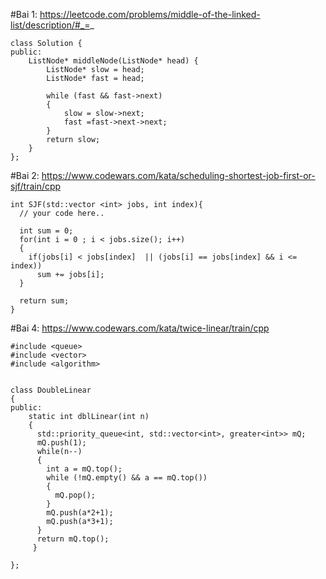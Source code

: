 #Bai 1: https://leetcode.com/problems/middle-of-the-linked-list/description/#_=_

```
class Solution {
public:
    ListNode* middleNode(ListNode* head) {
        ListNode* slow = head;
        ListNode* fast = head;
        
        while (fast && fast->next)
        {
            slow = slow->next;
            fast =fast->next->next;
        }
        return slow;
    }
};
```

#Bai 2: https://www.codewars.com/kata/scheduling-shortest-job-first-or-sjf/train/cpp

```
int SJF(std::vector <int> jobs, int index){
  // your code here..
  
  int sum = 0;
  for(int i = 0 ; i < jobs.size(); i++)
  {
    if(jobs[i] < jobs[index]  || (jobs[i] == jobs[index] && i <= index))
      sum += jobs[i];
  }
  
  return sum;
}
```


#Bai 4: https://www.codewars.com/kata/twice-linear/train/cpp 

```
#include <queue>
#include <vector>
#include <algorithm>


class DoubleLinear
{
public:
    static int dblLinear(int n)
    {
      std::priority_queue<int, std::vector<int>, greater<int>> mQ;
      mQ.push(1);
      while(n--)
      {
        int a = mQ.top();
        while (!mQ.empty() && a == mQ.top())
        {
          mQ.pop();
        }
        mQ.push(a*2+1);
        mQ.push(a*3+1);
      }
      return mQ.top();
     }
    
};


